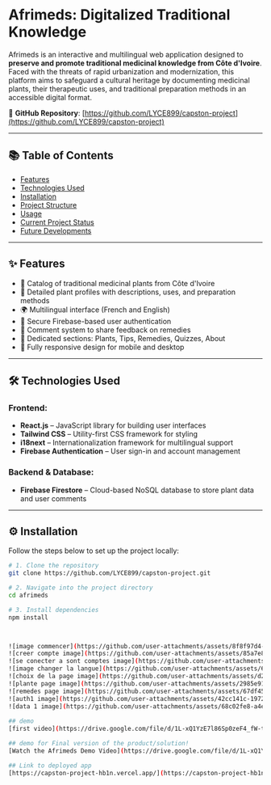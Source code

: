 ﻿# Afrimeds: Digitalized Traditional Knowledge

Afrimeds is an interactive and multilingual web application designed to **preserve and promote traditional medicinal knowledge from Côte d'Ivoire**. Faced with the threats of rapid urbanization and modernization, this platform aims to safeguard a cultural heritage by documenting medicinal plants, their therapeutic uses, and traditional preparation methods in an accessible digital format.

🔗 **GitHub Repository**: [https://github.com/LYCE899/capston-project](https://github.com/LYCE899/capston-project)

---

## 📚 Table of Contents
- [Features](#features)
- [Technologies Used](#technologies-used)
- [Installation](#installation)
- [Project Structure](#project-structure)
- [Usage](#usage)
- [Current Project Status](#current-project-status)
- [Future Developments](#future-developments)

---

## ✨ Features

- 📖 Catalog of traditional medicinal plants from Côte d'Ivoire  
- 🧾 Detailed plant profiles with descriptions, uses, and preparation methods  
- 🌍 Multilingual interface (French and English)  
- 🔐 Secure Firebase-based user authentication  
- 💬 Comment system to share feedback on remedies  
- 🌿 Dedicated sections: Plants, Tips, Remedies, Quizzes, About  
- 📱 Fully responsive design for mobile and desktop

---

## 🛠️ Technologies Used

### Frontend:
- **React.js** – JavaScript library for building user interfaces  
- **Tailwind CSS** – Utility-first CSS framework for styling  
- **i18next** – Internationalization framework for multilingual support  
- **Firebase Authentication** – User sign-in and account management  

### Backend & Database:
- **Firebase Firestore** – Cloud-based NoSQL database to store plant data and user comments  

---

## ⚙️ Installation

Follow the steps below to set up the project locally:

```bash
# 1. Clone the repository
git clone https://github.com/LYCE899/capston-project.git

# 2. Navigate into the project directory
cd afrimeds

# 3. Install dependencies
npm install



![image commencer](https://github.com/user-attachments/assets/8f8f97d4-154f-4a51-8baf-1b44a9a4dffc)
![creer compte image](https://github.com/user-attachments/assets/85a7e881-2db5-4ab5-8a5b-25400142e357)
![se conecter a sont comptes image](https://github.com/user-attachments/assets/2b096176-4048-4f7b-8911-6f8b52e276e2)
![image changer la langue](https://github.com/user-attachments/assets/63868b8d-5e0a-482f-ae40-f0e0b55422ad)
![choix de la page image](https://github.com/user-attachments/assets/d2d57380-d3ac-4d3a-a9cf-3c04c09cb974)
![plante page image](https://github.com/user-attachments/assets/2985e91d-c3f4-44b4-a379-c180927691eb)
![remedes page image](https://github.com/user-attachments/assets/67df45b2-9d82-4ffd-bf55-43000ae02218)
![auth1 image](https://github.com/user-attachments/assets/42cc141c-1972-44a7-88be-1925637366d0)
![data 1 image](https://github.com/user-attachments/assets/68c02fe8-a4ef-4db2-9f90-a0c660895a91)
 
## demo
[first video](https://drive.google.com/file/d/1L-xQ1YzE7l86Sp0zeF4_fW-tFwgPGrjz/view?usp=sharing)

## demo for Final version of the product/solution!
[Watch the Afrimeds Demo Video](https://drive.google.com/file/d/1L-xQ1YzE7l86Sp0zeF4_fW-tFwgPGrjz/view?usp=sharing)

## Link to deployed app 
[https://capston-project-hb1n.vercel.app/](https://capston-project-hb1n.vercel.app/)
